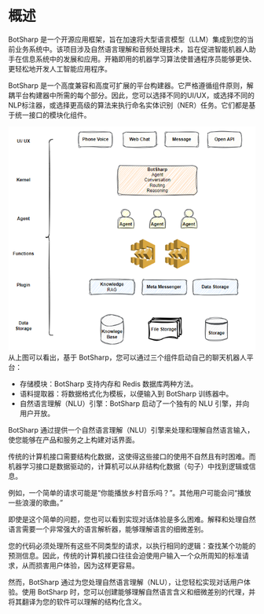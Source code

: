 # 概述

BotSharp 是一个开源应用框架，旨在加速将大型语言模型（LLM）集成到您的当前业务系统中。该项目涉及自然语言理解和音频处理技术，旨在促进智能机器人助手在信息系统中的发展和应用。开箱即用的机器学习算法使普通程序员能够更快、更轻松地开发人工智能应用程序。

BotSharp 是一个高度兼容和高度可扩展的平台构建器。它严格遵循组件原则，解耦平台构建器中所需的每个部分。因此，您可以选择不同的UI/UX，或选择不同的NLP标注器，或选择更高级的算法来执行命名实体识别（NER）任务。它们都是基于统一接口的模块化组件。

![ ](./assets/overview.png  "BotSharp 架构图")
从上图可以看出，基于 BotSharp，您可以通过三个组件启动自己的聊天机器人平台：

- 存储模块：BotSharp 支持内存和 Redis 数据库两种方法。
- 语料提取器：将数据格式化为模板，以便输入到 BotSharp 训练器中。
- 自然语言理解（NLU）引擎：BotSharp 启动了一个独有的 NLU 引擎，并向用户开放。

BotSharp 通过提供一个自然语言理解（NLU）引擎来处理和理解自然语言输入，使您能够在产品和服务之上构建对话界面。

传统的计算机接口需要结构化数据，这使得这些接口的使用不自然且有时困难。而机器学习接口是数据驱动的，计算机可以从非结构化数据（句子）中找到逻辑或信息。

例如，一个简单的请求可能是“你能播放乡村音乐吗？”。其他用户可能会问“播放一些浪漫的歌曲。”

即使是这个简单的问题，您也可以看到实现对话体验是多么困难。解释和处理自然语言需要一个非常强大的语言解析器，能够理解语言的细微差别。

您的代码必须处理所有这些不同类型的请求，以执行相同的逻辑：查找某个功能的预测信息。因此，传统的计算机接口往往会迫使用户输入一个众所周知的标准请求，从而损害用户体验，因为这样更容易。

然而，BotSharp 通过为您处理自然语言理解（NLU），让您轻松实现对话用户体验。使用 BotSharp 时，您可以创建能够理解自然语言含义和细微差别的代理，并将其翻译为您的软件可以理解的结构化含义。